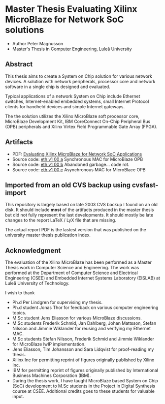 # Master Thesis Evaluating Xilinx MicroBlaze for Network SoC solutions
* Author Peter Magnusson
* Master's Thesis in Computer Engineering, Luleå University

## Abstract
This thesis aims to create a System on Chip solution for various network
 devices.  A solution with network peripherals, processor core and network software
 in a single chip is designed and evaluated.

Typical applications of a network System on Chip include Ethernet switches,
 Internet-enabled embedded systems, small Internet Protocol clients for
 handheld devices and simple Internet gateways.

The the solution utilizes the Xilinx MicroBlaze soft processor core, MicroBlaze
 Development Kit, IBM CoreConnect On-Chip Peripheral Bus (OPB) peripherals
 and Xilinx Virtex Field Programmable Gate Array (FPGA).

## Artifacts
* PDF: [Evaluating Xilinx MicroBlaze for Network SoC Applications](Masters_Thesis_Evaluating_Xilinx_MicroBlaze_for_Network_SoC_Applications.pdf)
* Source code: [eth v1 00 a](eth_v1_00_a) Synchronous MAC for MicroBlaze OPB
* Source code: [eth v1 00 b](eth_v1_00_b) Abandoned garbage... code rot.
* Source code: [eth v1 00 c](eth_v1_00_c) Asynchronous MAC for MicroBlace OPB

## Imported from an old CVS backup using cvsfast-import

This repository is largely based on late 2003 CVS backup I found on an old disk. 
It should include **most** of the artifacts produced in the master thesis but did not 
fully represent the last developments. It should mostly be late changes to the
report LaTeX / LyX file that are missing.

The actual report PDF is the lastest version that was published on the university
master thesis publication index.

## Acknowledgment
The evaluation of the Xilinx MicroBlaze has been performed as a Master Thesis
 work in Computer Science and Engineering.
 The work was performed at the Department of Computer Science and Electrical
 Engineering (CSEE) and Embedded Internet Systems Laboratory (EISLAB) at
 Luleå University of Technology.
 
I wish to thank 
* Ph.d Per Lindgren for supervising my thesis.
* Ph.d student Jonas Thor for feedback on various computer engineering topics.
* M.Sc student Jens Eliasson for various MicroBlaze discussions.
* M.Sc students Frederik Schmid, Jan Dahlberg, Johan Mattsson, Stefan Nilsson
 and Jimmie Wiklander for reusing and verifying my Ethernet MAC.
* M.Sc students Stefan Nilsson, Frederik Schmid and Jimmie Wiklander for MicroBlaze
 lwIP implementation.
* Jens Eliasson, Tim Johansson and Sara Lidqvist for proof-reading my thesis.
* Xilinx Inc for permitting reprint of figures originally published by Xilinx
 Inc.
* IBM for permitting reprint of figures originally published by International 
Business Machines Corporation (IBM).
* During the thesis work, I have taught MicroBlaze based System on Chip (SoC)
 development to M.Sc students in the Project in Digital Synthesis course
 at CSEE.  Additional credits goes to these students for valuable input.
